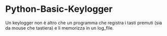 # Python-Basic-Keylogger
Un keylogger non è altro che un programma che registra i tasti premuti (sia da mouse che tastiera) e li memorizza in un log_file.
